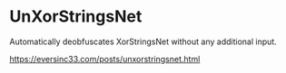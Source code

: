 ﻿# UnXorStringsNet

Automatically deobfuscates XorStringsNet without any additional input.

https://eversinc33.com/posts/unxorstringsnet.html
